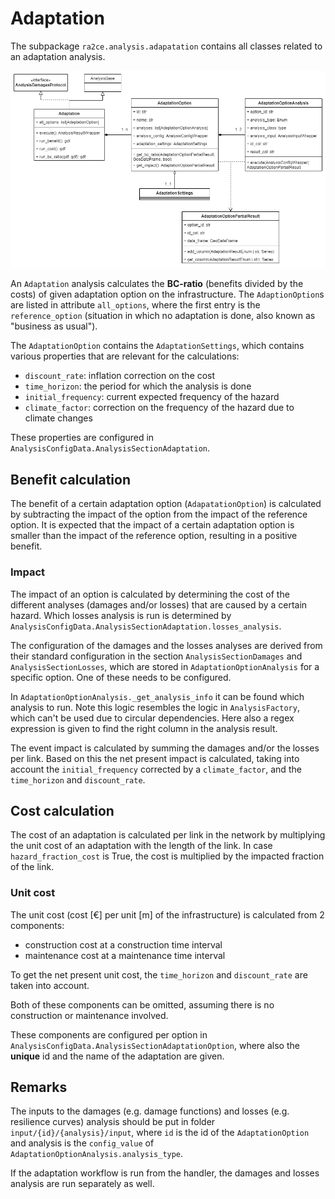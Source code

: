# Adaptation
The subpackage `ra2ce.analysis.adapatation` contains all classes related to an adaptation analysis.

![image](../../../docs/_diagrams/adaptation_class.drawio.png)

An `Adaptation` analysis calculates the **BC-ratio** (benefits divided by the costs) of given adaptation option on the infrastructure.
The `AdaptionOption`s are listed in attribute `all_options`, where the first entry is the `reference_option` (situation in which no adaptation is done, also known as "business as usual").

The `AdaptationOption` contains the `AdaptationSettings`, which contains various properties that are relevant for the calculations:
- `discount_rate`: inflation correction on the cost
- `time_horizon`: the period for which the analysis is done
- `initial_frequency`: current expected frequency of the hazard
- `climate_factor`: correction on the frequency of the hazard due to climate changes

These properties are configured in `AnalysisConfigData.AnalysisSectionAdaptation`.

## Benefit calculation
The benefit of a certain adaptation option (`AdapatationOption`) is calculated by subtracting the impact of the option from the impact of the reference option.
It is expected that the impact of a certain adaptation option is smaller than the impact of the reference option, resulting in a positive benefit.

### Impact
The impact of an option is calculated by determining the cost of the different analyses (damages and/or losses) that are caused by a certain hazard.
Which losses analysis is run is determined by `AnalysisConfigData.AnalysisSectionAdaptation.losses_analysis`.

The configuration of the damages and the losses analyses are derived from their standard configuration in the section `AnalysisSectionDamages` and `AnalysisSectionLosses`, which are stored in `AdaptationOptionAnalysis` for a specific option.
One of these needs to be configured.

In `AdaptationOptionAnalysis._get_analysis_info` it can be found which analysis to run.
Note this logic resembles the logic in `AnalysisFactory`, which can't be used due to circular dependencies.
Here also a regex expression is given to find the right column in the analysis result.

The event impact is calculated by summing the damages and/or the losses per link.
Based on this the net present impact is calculated, taking into account the `initial_frequency` corrected by a `climate_factor`, and the `time_horizon` and `discount_rate`.

## Cost calculation
The cost of an adaptation is calculated per link in the network by multiplying the unit cost of an adaptation with the length of the link.
In case `hazard_fraction_cost` is True, the cost is multiplied by the impacted fraction of the link.

### Unit cost
The unit cost (cost \[€\] per unit \[m\] of the infrastructure) is calculated from 2 components:
- construction cost at a construction time interval
- maintenance cost at a maintenance time interval

To get the net present unit cost, the `time_horizon` and `discount_rate` are taken into account.

Both of these components can be omitted, assuming there is no construction or maintenance involved.

These components are configured per option in `AnalysisConfigData.AnalysisSectionAdaptationOption`, where also the **unique** id and the name of the adaptation are given.

## Remarks
The inputs to the damages (e.g. damage functions) and losses (e.g. resilience curves) analysis should be put in folder `input/{id}/{analysis}/input`, where `id` is the id of the `AdaptationOption` and analysis is the `config_value` of `AdaptationOptionAnalysis.analysis_type`.

If the adaptation workflow is run from the handler, the damages and losses analysis are run separately as well.